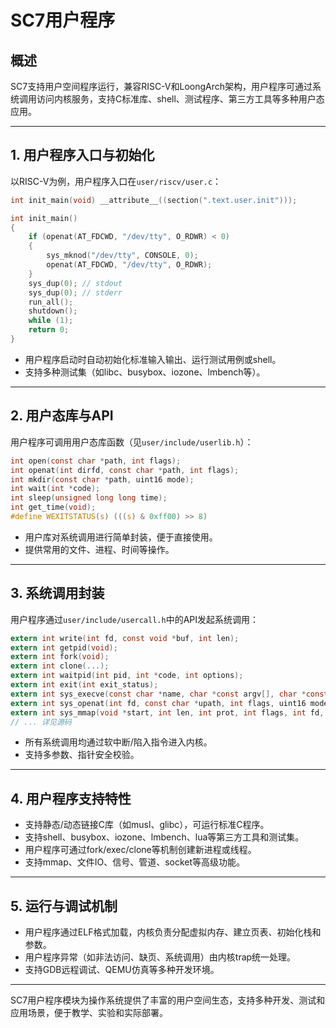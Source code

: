 # SC7用户程序

## 概述

SC7支持用户空间程序运行，兼容RISC-V和LoongArch架构，用户程序可通过系统调用访问内核服务，支持C标准库、shell、测试程序、第三方工具等多种用户态应用。

---

## 1. 用户程序入口与初始化

以RISC-V为例，用户程序入口在`user/riscv/user.c`：

```c
int init_main(void) __attribute__((section(".text.user.init")));

int init_main()
{
    if (openat(AT_FDCWD, "/dev/tty", O_RDWR) < 0)
    {
        sys_mknod("/dev/tty", CONSOLE, 0);
        openat(AT_FDCWD, "/dev/tty", O_RDWR);
    }
    sys_dup(0); // stdout
    sys_dup(0); // stderr
    run_all();
    shutdown();
    while (1);
    return 0;
}
```
- 用户程序启动时自动初始化标准输入输出、运行测试用例或shell。
- 支持多种测试集（如libc、busybox、iozone、lmbench等）。

---

## 2. 用户态库与API

用户程序可调用用户态库函数（见`user/include/userlib.h`）：

```c
int open(const char *path, int flags);
int openat(int dirfd, const char *path, int flags);
int mkdir(const char *path, uint16 mode);
int wait(int *code);
int sleep(unsigned long long time);
int get_time(void);
#define WEXITSTATUS(s) (((s) & 0xff00) >> 8)
```
- 用户库对系统调用进行简单封装，便于直接使用。
- 提供常用的文件、进程、时间等操作。

---

## 3. 系统调用封装

用户程序通过`user/include/usercall.h`中的API发起系统调用：

```c
extern int write(int fd, const void *buf, int len);
extern int getpid(void);
extern int fork(void);
extern int clone(...);
extern int waitpid(int pid, int *code, int options);
extern int exit(int exit_status);
extern int sys_execve(const char *name, char *const argv[], char *const argp[]);
extern int sys_openat(int fd, const char *upath, int flags, uint16 mode);
extern int sys_mmap(void *start, int len, int prot, int flags, int fd, int off);
// ... 详见源码
```
- 所有系统调用均通过软中断/陷入指令进入内核。
- 支持多参数、指针安全校验。

---

## 4. 用户程序支持特性

- 支持静态/动态链接C库（如musl、glibc），可运行标准C程序。
- 支持shell、busybox、iozone、lmbench、lua等第三方工具和测试集。
- 用户程序可通过fork/exec/clone等机制创建新进程或线程。
- 支持mmap、文件IO、信号、管道、socket等高级功能。

---

## 5. 运行与调试机制

- 用户程序通过ELF格式加载，内核负责分配虚拟内存、建立页表、初始化栈和参数。
- 用户程序异常（如非法访问、缺页、系统调用）由内核trap统一处理。
- 支持GDB远程调试、QEMU仿真等多种开发环境。

---

SC7用户程序模块为操作系统提供了丰富的用户空间生态，支持多种开发、测试和应用场景，便于教学、实验和实际部署。 